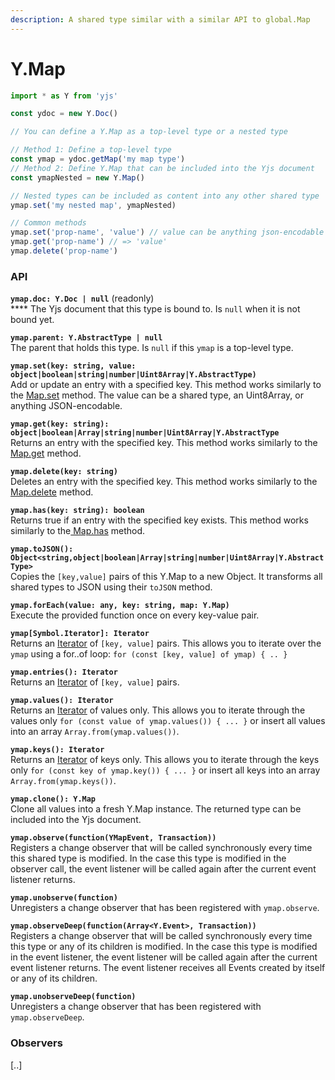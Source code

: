 ```yaml
---
description: A shared type similar with a similar API to global.Map
---
```


# Y.Map



```javascript
import * as Y from 'yjs'

const ydoc = new Y.Doc()

// You can define a Y.Map as a top-level type or a nested type

// Method 1: Define a top-level type
const ymap = ydoc.getMap('my map type') 
// Method 2: Define Y.Map that can be included into the Yjs document
const ymapNested = new Y.Map()

// Nested types can be included as content into any other shared type
ymap.set('my nested map', ymapNested)

// Common methods
ymap.set('prop-name', 'value') // value can be anything json-encodable
ymap.get('prop-name') // => 'value'
ymap.delete('prop-name')
```





### API

**`ymap.doc: Y.Doc | null`** \(readonly\)   
****    The Yjs document that this type is bound to. Is `null` when it is not bound yet.

**`ymap.parent: Y.AbstractType | null`**   
    The parent that holds this type. Is `null` if this `ymap` is a top-level type.

**`ymap.set(key: string, value: object|boolean|string|number|Uint8Array|Y.AbstractType)`**   
    Add or update an entry with a specified key. This method works similarly to the [Map.set](https://developer.mozilla.org/en-US/docs/Web/JavaScript/Reference/Global_Objects/Map/set) method. The value can be a shared type, an Uint8Array, or anything JSON-encodable.

**`ymap.get(key: string): object|boolean|Array|string|number|Uint8Array|Y.AbstractType`**   
    Returns an entry with the specified key. This method works similarly to the [Map.get](https://developer.mozilla.org/en-US/docs/Web/JavaScript/Reference/Global_Objects/Map/get) method.

**`ymap.delete(key: string)`**   
    Deletes an entry with the specified key. This method works similarly to the [Map.delete](https://developer.mozilla.org/en-US/docs/Web/JavaScript/Reference/Global_Objects/Map/delete) method.

**`ymap.has(key: string): boolean`**   
    Returns true if an entry with the specified key exists. This method works similarly to the[ Map.has](https://developer.mozilla.org/en-US/docs/Web/JavaScript/Reference/Global_Objects/Map/has) method.

**`ymap.toJSON(): Object<string,object|boolean|Array|string|number|Uint8Array|Y.AbstractType>`**   
    Copies the `[key,value]` pairs of this Y.Map to a new Object. It transforms all shared types to JSON using their `toJSON` method.

**`ymap.forEach(value: any, key: string, map: Y.Map)`**   
    Execute the provided function once on every key-value pair.

**`ymap[Symbol.Iterator]: Iterator`**   
    Returns an [Iterator](https://developer.mozilla.org/en-US/docs/Web/JavaScript/Reference/Iteration_protocols) of `[key, value]` pairs. This allows you to iterate over the `ymap` using a for..of loop: `for (const [key, value] of ymap) { .. }`

**`ymap.entries(): Iterator`**   
    Returns an [Iterator](https://developer.mozilla.org/en-US/docs/Web/JavaScript/Reference/Iteration_protocols) of `[key, value]` pairs. 

**`ymap.values(): Iterator`**   
    Returns an [Iterator](https://developer.mozilla.org/en-US/docs/Web/JavaScript/Reference/Iteration_protocols) of values only. This allows you to iterate through the values only `for (const value of ymap.values()) { ... }`  or insert all values into an array `Array.from(ymap.values())`.

**`ymap.keys(): Iterator`**   
    Returns an [Iterator](https://developer.mozilla.org/en-US/docs/Web/JavaScript/Reference/Iteration_protocols) of keys only. This allows you to iterate through the keys only `for (const key of ymap.key()) { ... }`  or insert all keys into an array `Array.from(ymap.keys())`.

**`ymap.clone(): Y.Map`**   
    Clone all values into a fresh Y.Map instance. The returned type can be included into the Yjs document.

**`ymap.observe(function(YMapEvent, Transaction))`**   
    Registers a change observer that will be called synchronously every time this shared type is modified. In the case this type is modified in the observer call, the event listener will be called again after the current event listener returns.

**`ymap.unobserve(function)`**   
    Unregisters a change observer that has been registered with `ymap.observe`.

**`ymap.observeDeep(function(Array<Y.Event>, Transaction))`**   
    Registers a change observer that will be called synchronously every time this type or any of its children is modified. In the case this type is modified in the event listener, the event listener will be called again after the current event listener returns. The event listener receives all Events created by itself or any of its children.

**`ymap.unobserveDeep(function)`**   
    Unregisters a change observer that has been registered with `ymap.observeDeep`.

### Observers

\[..\]

